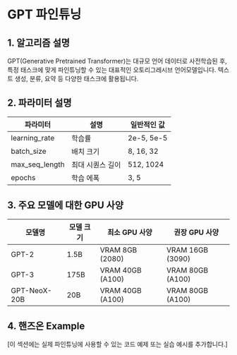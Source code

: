 # GPT 파인튜닝

## 1. 알고리즘 설명

GPT(Generative Pretrained Transformer)는 대규모 언어 데이터로 사전학습된 후, 특정 태스크에 맞게 파인튜닝할 수 있는 대표적인 오토리그레시브 언어모델입니다. 텍스트 생성, 분류, 요약 등 다양한 태스크에 활용됩니다.

## 2. 파라미터 설명

| 파라미터 | 설명 | 일반적인 값 |
|-----------|------|------------|
| learning_rate | 학습률 | 2e-5, 5e-5 |
| batch_size | 배치 크기 | 8, 16, 32 |
| max_seq_length | 최대 시퀀스 길이 | 512, 1024 |
| epochs | 학습 에폭 | 3, 5 |

## 3. 주요 모델에 대한 GPU 사양

| 모델명 | 모델 크기 | 최소 GPU 사양 | 권장 GPU 사양 |
|--------|-----------|--------------|--------------|
| GPT-2 | 1.5B | VRAM 8GB (2080) | VRAM 16GB (3090) |
| GPT-3 | 175B | VRAM 40GB (A100) | VRAM 80GB (A100) |
| GPT-NeoX-20B | 20B | VRAM 40GB (A100) | VRAM 80GB (A100) |

## 4. 핸즈온 Example

[이 섹션에는 실제 파인튜닝에 사용할 수 있는 코드 예제 또는 실습 예시를 추가합니다.]
